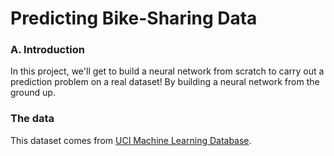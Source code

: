 # Predicting Bike-Sharing Data

### A. Introduction
In this project, we'll get to build a neural network from scratch to carry out a prediction problem on a real dataset! By building a neural network from the ground up.

### The data
This dataset comes from [UCI Machine Learning Database](https://archive.ics.uci.edu/ml/datasets/Bike+Sharing+Dataset).
